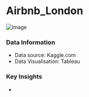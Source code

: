 # Airbnb_London

![image](https://github.com/nasrin-h/Airbnb_London/assets/136613366/890cc82f-4a77-499d-a5b7-a6dd866c2e87)

### Data Information

* Data source: Kaggle.com
* Data Visualisation: Tableau

### Key Insights 

*
